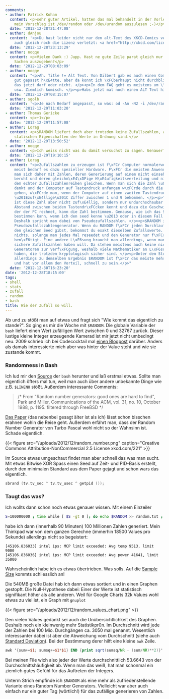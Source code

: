 ```yaml
---
comments:
- author: Patrick Kohan
  content: <p>sehr guter Artikel, hatten das mal behandelt in der Vorlesung Betriebssysteme,
    mein Vorschlag ist /dev/random oder /dev/urandom auszulesen ;-)</p>
  date: '2012-12-28T21:47:08'
- author: dAnjou
  content: '<p>Du hast leider nicht nur den alt-Text des XKCD-Comics vergessen, sondern
    auch gleich noch die Lizenz verletzt: <a href="http://xkcd.com/license.html" rel="nofollow">http://xkcd.com/license.html</a></p>'
  date: '2012-12-28T23:13:29'
- author: noqqe
  content: <p>Vielen Dank :) Jupp. Hast ne gute Zeile parat gleich nur Numerische
    Sachen auszugeben?</p>
  date: '2012-12-29T08:03:09'
- author: noqqe
  content: "<p>Ah. Title != Alt Text. Von Dilbert gab es auch einen Comic der sehr
    gut gepasst h\xE4tte, aber da konnt ich \xFCberhaupt nicht durchblicken ob man
    das jetzt darf oder nicht. </p><p>In dem FAQ geht es meistens um \"use in presentations\"
    usw. Ziemlich komisch. </p><p>Habs jetzt mal noch einen ALT Text hinzugef\xFCgt.</p>"
  date: '2012-12-29T08:15:07'
- author: sgolb
  content: '<p>Je nach Bedarf angepasst, so was: od -An -N2 -i /dev/random</p>'
  date: '2012-12-29T11:03:20'
- author: Thomas Gericke
  content: <p>+1</p>
  date: '2012-12-29T11:57:08'
- author: Lorag
  content: <p>$RANDOM liefert doch aber trotzdem keine Zufallszahlen, auch wenn die
    statischen Eigenschaften der Werte in Ordnung sind.</p>
  date: '2012-12-29T13:50:52'
- author: noqqe
  content: <p>Ich weiss nicht was du damit versuchst zu sagen. Genauer?</p>
  date: '2012-12-29T19:10:15'
- author: Lorag
  content: "<p>Zufallszahlen zu erzeugen ist f\xFCr Computer normalerweise sehr schwierig,
    meist bedarf es dazu spezieller Hardware. F\xFCr die meisten Anwendungen behilft
    man sich daher mit Zahlen, deren Generierung auf einem nicht einsehbaren Ausgangsmuster
    beruht und deren gleichm\xE4\xDFige H\xE4ufigkeitsverteilung und niedrige Korrelation
    dem echter Zufallszahlenreihen gleichen. Wenn man sich die Zahl \u03C0 als Zahlenreihe
    denkt und der Computer auf Tastendruck anfangen w\xFCrde durch die Ziffern zu
    gehen, w\xFCrde man, wenn der Computer auf einen zweiten Tastendruck stoppt, eine
    \u201Ezuf\xE4llige\u201C Ziffer zwischen 1 und 9 bekommen. </p><p>Tats\xE4chlich
    ist diese Zahl aber nicht zuf\xE4llig, sondern nur undurchschaubar. Wer den exakten
    Abstand zwischen beiden Tastendr\xFCcken kennt und dazu die Geschwindigkeit, mit
    der der PC rechnet, kann die Zahl bestimmen. Genauso, wie ich das Sample von $RANDOM
    bestimmen kann, wenn ich den seed kenne \u2013 oder in diesem Fall Zeit und PID.
    Deshalb spricht man dabei von Pseudozufallszahlen. </p><p>$RANDOM ist ein deterministischer
    Pseudozufallszahlengenerator. Wenn du RANDOM f\xFCr jeden Durchlauf des Skripts
    den gleichen Seed gibst, bekommst du exakt dieselben Zufallswerte. Das macht auch
    nichts, solange man jedes Mal reseedet und den Generator nur f\xFCr triviale Anwendungen
    ben\xF6tigt. Eine andere L\xF6sung braucht man allerdings, wenn man etwa kryptologisch
    sichere Zufallszahlen haben will. Da stehen meistens auch keine nicht deterministischen
    Generatoren zur Verf\xFCgung, weshalb viele Mathematiker an L\xF6sungen gearbeitet
    haben, die trotzdem kryptologisch sicher sind. </p><p>Unter dem Strich komme ich
    allerdings zu demselben Ergebnis $RANDOM ist f\xFCr das meiste mehr als ausreichend
    und hat vor allem den Vorteil, schnell zu sein.</p>"
  date: '2012-12-30T16:23:20'
date: '2012-12-28T18:15:00'
tags:
- shell
- stats
- zufall
- random
- bash
title: Wie der Zufall so will.
---
```


Ab und zu stößt man auf etwas und fragt sich "Wie kommt das eigentlich zu
stande?". So ging es mir die Woche mit `$RANDOM`. Die globale Variable der
`bash` liefert einen Wert zufälligen Wert zwischen 0 und 32767 zurück. Dieser
lustige kleine Integer erzeugende Kamerad ist mir jetzt nicht umbedingt neu.
2009 schrieb ich bei Codecocktail mal
[einen Blogpost](http://codecocktail.wordpress.com/2009/02/01/zufallszahlen-mit-der-shell-bash/)
darüber. Anders als damals interessierte mich aber was hinter der Value steht
und wie sie zustande kommt.

### Randomness in Bash

Ich lud mir den [Source](http://ftp.gnu.org/gnu/bash/) der `bash` herunter und
laß erstmal etwas. Sollte man eigentlich öfters mal tun, weil man auch über
andere unbekannte Dinge wie z.B. `$LINENO` stößt. Außerdem interessante
Comments:

> /* From "Random number generators: good ones are hard to find", Park and
> Miller, Communications of the ACM, vol. 31, no. 10, October 1988, p.
> 1195. filtered through FreeBSD */

[Das Paper](http://www.cems.uwe.ac.uk/~irjohnso/coursenotes/ufeen8-15-m/p1192-parkmiller.pdf)
(das nebenbei gesagt älter ist als ich) lässt schon bisschen erahnen wohin die Reise
geht. Außerdem erfährt man, dass der Random Number Generator von Turbo Pascal
wohl nicht so der Wahnsinn ist. Schade eigentlich.

{{< figure src="/uploads/2012/12/random_number.png" caption="Creative Commons Attribution-NonCommercial 2.5 License xkcd.com/221" >}}

Im Source etwas umgeschaut findet man aber schnell das was man sucht.
Mit etwas Bitwise XOR Spass einen Seed auf Zeit- und PID-Basis erstellt, durch den
minimalen Standard aus dem Paper gejagt und schon wars das eigentlich.

``` c
sbrand (tv.tv_sec ^ tv.tv_usec ^ getpid ());
```

### Taugt das was?

Ich wollts dann schon noch etwas genauer wissen. Mit einem Einzeiler

``` bash
S=100000000 ; time while [ $S -gt 0 ]; do echo $RANDOM >> random.txt ; ((S--)) ; done
```

habe ich dann (innerhalb 90 Minuten) 100 Millionen Zahlen generiert.
Mein Thinkpad war von dem ganzen Gerechne (immerhin 18500 Values
pro Sekunde) allerdings nicht so begeistert:

```
[45106.836033] intel ips: MCP limit exceeded: Avg temp 9513, limit 9000
[45106.836036] intel ips: MCP limit exceeded: Avg power 41641, limit 35000
```

Wahrscheinlich habe ich es etwas übertrieben. Was solls. Auf die [Sample
Size](http://en.wikipedia.org/wiki/Sample_size_determination)
kommts schliesslich an!

Die 540MB große Datei hab ich dann etwas sortiert und in einen Graphen gestopft.
Die Null-Hypothese dabei: Einer der Werte ist statistisch signifikant höher als
alle anderen. Weil für Google Charts 32k Values wohl etwas zu viel ist, ein
Graph mit `gnuplot`

{{< figure src="/uploads/2012/12/random_values_chart.png" >}}

Den vielen Values gedankt sei auch die Unübersichtlichkeit des Graphen.
Deshalb noch ein kleinwenig mehr Statistikpr0n. Im Durchschnitt wird jede
der Zahlen bei 100 Mio. Durchgängen ca. 3050 mal genannt. Wesentlich
interessanter dabei ist aber die Abweichung vom Durchschnitt (siehe auch
[Standard Deviation](http://en.wikipedia.org/wiki/Standard_deviation)).
Bei der Bestimmung derer hilft eine kleine `awk` Zeile.

``` awk
awk '{sum+=$1; sumsq+=$1*$1} END {print sqrt(sumsq/NR - (sum/NR)**2)}' sorted.txt
```

Bei meinen File wich also jeder der Werte durchschnittlich 53.6643 von der
Durchschnittshäufigkeit ab. Wenn man das weiß, hat man schonmal ein
ziemlich gutes Gefühl für das Auftreten der Integers.

Unterm Strich empfinde ich `$RANDOM` als eine mehr als zufriedenstellende
Variante eines Random Number Generators. Vielleicht war aber auch einfach
nur ein guter Tag (wörtlich!) für das zufällige generieren von Zahlen.
